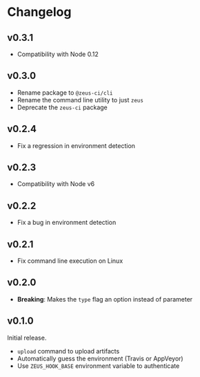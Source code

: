 # Changelog

## v0.3.1

 - Compatibility with Node 0.12

## v0.3.0

 - Rename package to `@zeus-ci/cli`
 - Rename the command line utility to just `zeus`
 - Deprecate the `zeus-ci` package

## v0.2.4

 - Fix a regression in environment detection

## v0.2.3

 - Compatibility with Node v6

## v0.2.2

 - Fix a bug in environment detection

## v0.2.1

 - Fix command line execution on Linux

## v0.2.0

 - **Breaking**: Makes the `type` flag an option instead of parameter

## v0.1.0

Initial release.

 - `upload` command to upload artifacts
 - Automatically guess the environment (Travis or AppVeyor)
 - Use `ZEUS_HOOK_BASE` environment variable to authenticate
